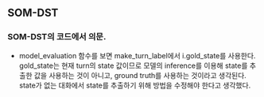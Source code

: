 ## SOM-DST
### SOM-DST의 코드에서 의문.
- model_evaluation 함수를 보면 make_turn_label에서 i.gold_state를 사용한다. gold_state는 현재 turn의 state 값이므로 모델의 inference를 이용해 state를 추출한 값을 사용하는 것이 아니고, ground truth를 사용하는 것이라고 생각된다. state가 없는 대화에서 state를 추출하기 위해 방법을 수정해야 한다고 생각했다.
